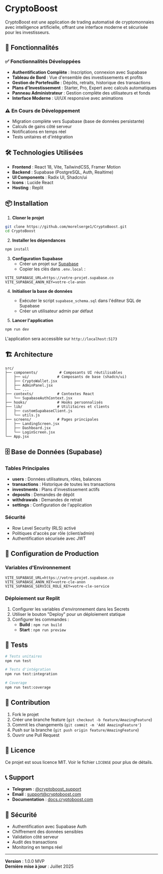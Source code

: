 # CryptoBoost

CryptoBoost est une application de trading automatisé de cryptomonnaies avec intelligence artificielle, offrant une interface moderne et sécurisée pour les investisseurs.

## 🚀 Fonctionnalités

### ✅ Fonctionnalités Développées
- **Authentification Complète** : Inscription, connexion avec Supabase
- **Tableau de Bord** : Vue d'ensemble des investissements et profits
- **Gestion de Portefeuille** : Dépôts, retraits, historique des transactions
- **Plans d'Investissement** : Starter, Pro, Expert avec calculs automatiques
- **Panneau Administrateur** : Gestion complète des utilisateurs et fonds
- **Interface Moderne** : UI/UX responsive avec animations

### ⚠️ En Cours de Développement
- Migration complète vers Supabase (base de données persistante)
- Calculs de gains côté serveur
- Notifications en temps réel
- Tests unitaires et d'intégration

## 🛠️ Technologies Utilisées

- **Frontend** : React 18, Vite, TailwindCSS, Framer Motion
- **Backend** : Supabase (PostgreSQL, Auth, Realtime)
- **UI Components** : Radix UI, Shadcn/ui
- **Icons** : Lucide React
- **Hosting** : Replit

## 📦 Installation

1. **Cloner le projet**
```bash
git clone https://github.com/morelserge1/CryptoBoost.git
cd CryptoBoost
```

2. **Installer les dépendances**
```bash
npm install
```

3. **Configuration Supabase**
   - Créer un projet sur [Supabase](https://supabase.com)
   - Copier les clés dans `.env.local` :
```env
VITE_SUPABASE_URL=https://votre-projet.supabase.co
VITE_SUPABASE_ANON_KEY=votre-cle-anon
```

4. **Initialiser la base de données**
   - Exécuter le script `supabase_schema.sql` dans l'éditeur SQL de Supabase
   - Créer un utilisateur admin par défaut

5. **Lancer l'application**
```bash
npm run dev
```

L'application sera accessible sur `http://localhost:5173`

## 🏗️ Architecture

```
src/
├── components/          # Composants UI réutilisables
│   ├── ui/             # Composants de base (shadcn/ui)
│   ├── CryptoWallet.jsx
│   ├── AdminPanel.jsx
│   └── ...
├── contexts/           # Contextes React
│   └── SupabaseAuthContext.jsx
├── hooks/              # Hooks personnalisés
├── lib/                # Utilitaires et clients
│   ├── customSupabaseClient.js
│   └── utils.js
├── screens/            # Pages principales
│   ├── LandingScreen.jsx
│   ├── Dashboard.jsx
│   └── LoginScreen.jsx
└── App.jsx
```

## 🗄️ Base de Données (Supabase)

### Tables Principales
- **users** : Données utilisateurs, rôles, balances
- **transactions** : Historique de toutes les transactions
- **investments** : Plans d'investissement actifs
- **deposits** : Demandes de dépôt
- **withdrawals** : Demandes de retrait
- **settings** : Configuration de l'application

### Sécurité
- Row Level Security (RLS) activé
- Politiques d'accès par rôle (client/admin)
- Authentification sécurisée avec JWT

## 🔧 Configuration de Production

### Variables d'Environnement
```env
VITE_SUPABASE_URL=https://votre-projet.supabase.co
VITE_SUPABASE_ANON_KEY=votre-cle-anon
VITE_SUPABASE_SERVICE_ROLE_KEY=votre-cle-service
```

### Déploiement sur Replit
1. Configurer les variables d'environnement dans les Secrets
2. Utiliser le bouton "Deploy" pour un déploiement statique
3. Configurer les commandes :
   - **Build** : `npm run build`
   - **Start** : `npm run preview`

## 🧪 Tests

```bash
# Tests unitaires
npm run test

# Tests d'intégration
npm run test:integration

# Coverage
npm run test:coverage
```

## 🤝 Contribution

1. Fork le projet
2. Créer une branche feature (`git checkout -b feature/AmazingFeature`)
3. Commit les changements (`git commit -m 'Add AmazingFeature'`)
4. Push sur la branche (`git push origin feature/AmazingFeature`)
5. Ouvrir une Pull Request

## 📄 Licence

Ce projet est sous licence MIT. Voir le fichier `LICENSE` pour plus de détails.

## 📞 Support

- **Telegram** : [@cryptoboost_support](https://t.me/cryptoboost_support)
- **Email** : support@cryptoboost.com
- **Documentation** : [docs.cryptoboost.com](https://docs.cryptoboost.com)

## 🔐 Sécurité

- Authentification avec Supabase Auth
- Chiffrement des données sensibles
- Validation côté serveur
- Audit des transactions
- Monitoring en temps réel

---

**Version** : 1.0.0 MVP  
**Dernière mise à jour** : Juillet 2025


